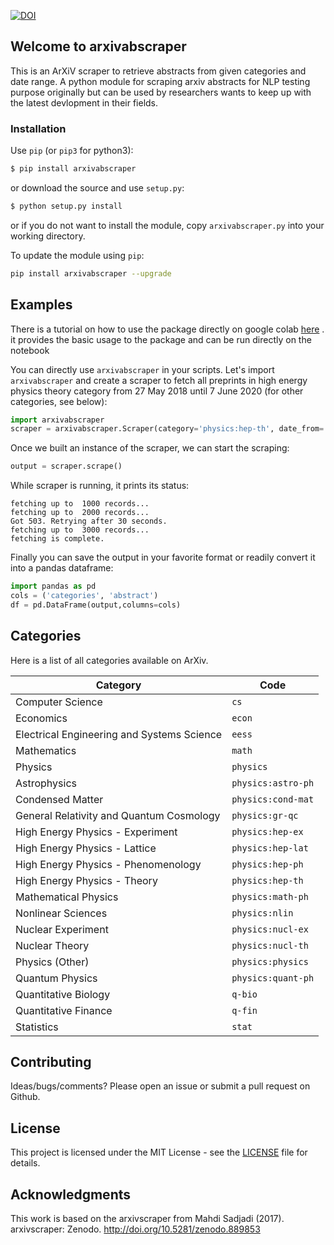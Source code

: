 [![DOI](https://zenodo.org/badge/DOI/10.5281/zenodo.4395835.svg)](https://doi.org/10.5281/zenodo.4395835)


## Welcome to arxivabscraper

This  is an ArXiV scraper to retrieve abstracts from given categories and date range. A python module for scraping arxiv abstracts for NLP testing purpose originally but can be used by researchers wants to keep up with the latest devlopment in their fields. 


### Installation 

Use `pip` (or `pip3` for python3):

```bash
$ pip install arxivabscraper
```

or download the source and use `setup.py`:

```bash
$ python setup.py install
```

or if you do not want to install the module, copy `arxivabscraper.py` into your working
directory.

To update the module using `pip`:
```bash
pip install arxivabscraper --upgrade
```

## Examples

There is a tutorial on how to use the package directly on google colab [here](https://github.com/MohamedElashri/Arxiv-Aabstract-scraper/blob/main/arxivabscraper_tutorial.ipynb)
 . 
it provides the basic usage to the package and can be run directly on the notebook

You can directly use `arxivabscraper` in your scripts. Let's import `arxivabscraper`
and create a scraper to fetch all preprints in high energy physics theory category
from 27 May 2018 until 7 June 2020 (for other categories, see below):

```python
import arxivabscraper
scraper = arxivabscraper.Scraper(category='physics:hep-th', date_from='2010-05-27',date_until='2020-06-07')
```
Once we built an instance of the scraper, we can start the scraping:

```python
output = scraper.scrape()
```
While scraper is running, it prints its status:

```
fetching up to  1000 records...
fetching up to  2000 records...
Got 503. Retrying after 30 seconds.
fetching up to  3000 records...
fetching is complete.
```

Finally you can save the output in your favorite format or readily convert it into a pandas dataframe:
```python
import pandas as pd
cols = ('categories', 'abstract')
df = pd.DataFrame(output,columns=cols)
```


## Categories
Here is a list of all categories available on ArXiv.

| Category | Code |
| --- | --- |
| Computer Science | `cs` |
| Economics | `econ` |
| Electrical Engineering and Systems Science | `eess` |
| Mathematics | `math` |
| Physics | `physics` |
| Astrophysics | `physics:astro-ph` |
| Condensed Matter | `physics:cond-mat` |
| General Relativity and Quantum Cosmology | `physics:gr-qc` |
| High Energy Physics - Experiment | `physics:hep-ex` |
| High Energy Physics - Lattice | `physics:hep-lat` |
| High Energy Physics - Phenomenology | `physics:hep-ph` |
| High Energy Physics - Theory | `physics:hep-th` |
| Mathematical Physics | `physics:math-ph` |
| Nonlinear Sciences | `physics:nlin` |
| Nuclear Experiment | `physics:nucl-ex` |
| Nuclear Theory | `physics:nucl-th` |
| Physics (Other) | `physics:physics` |
| Quantum Physics | `physics:quant-ph` |
| Quantitative Biology | `q-bio` |
| Quantitative Finance | `q-fin` |
| Statistics | `stat` |

## Contributing
Ideas/bugs/comments? Please open an issue or submit a pull request on Github.

## License
This project is licensed under the MIT License - see the [LICENSE](LICENSE) file for details.

## Acknowledgments
This work is based on the arxivscraper from 
Mahdi Sadjadi (2017). arxivscraper: Zenodo. http://doi.org/10.5281/zenodo.889853
